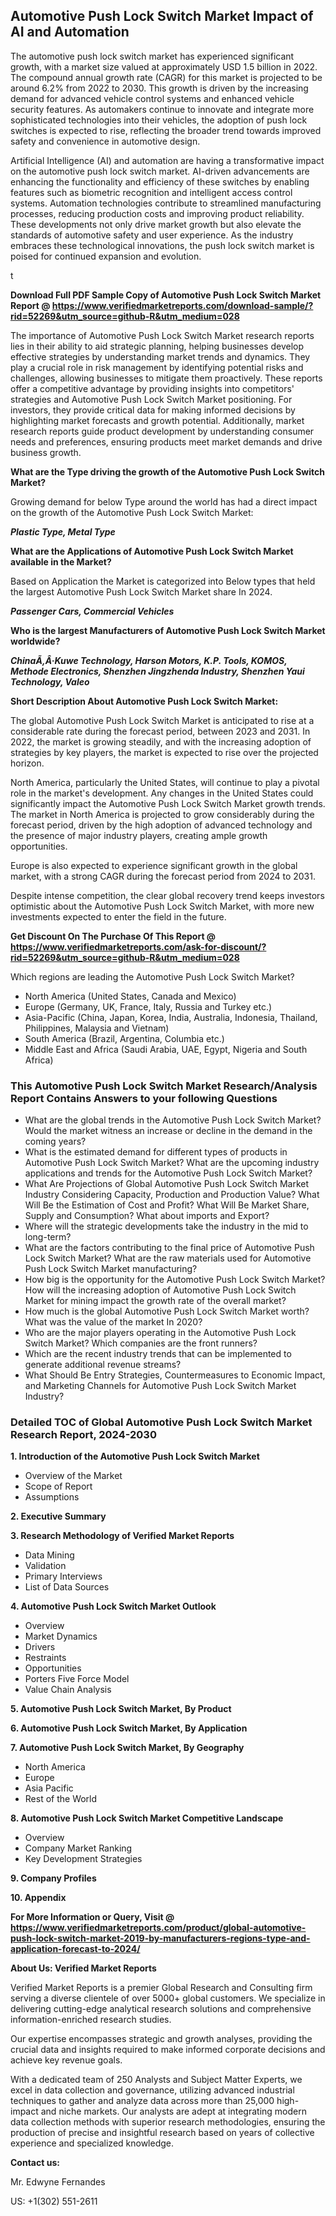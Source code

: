<h2>Automotive Push Lock Switch Market Impact of AI and Automation</h2><p>The automotive push lock switch market has experienced significant growth, with a market size valued at approximately USD 1.5 billion in 2022. The compound annual growth rate (CAGR) for this market is projected to be around 6.2% from 2022 to 2030. This growth is driven by the increasing demand for advanced vehicle control systems and enhanced vehicle security features. As automakers continue to innovate and integrate more sophisticated technologies into their vehicles, the adoption of push lock switches is expected to rise, reflecting the broader trend towards improved safety and convenience in automotive design.</p><p>Artificial Intelligence (AI) and automation are having a transformative impact on the automotive push lock switch market. AI-driven advancements are enhancing the functionality and efficiency of these switches by enabling features such as biometric recognition and intelligent access control systems. Automation technologies contribute to streamlined manufacturing processes, reducing production costs and improving product reliability. These developments not only drive market growth but also elevate the standards of automotive safety and user experience. As the industry embraces these technological innovations, the push lock switch market is poised for continued expansion and evolution.</p>t</p><p id="" class=""><strong>Download Full PDF Sample Copy of Automotive Push Lock Switch Market Report @ <a href="https://www.verifiedmarketreports.com/download-sample/?rid=52269&utm_source=github-R&utm_medium=028" target="_blank">https://www.verifiedmarketreports.com/download-sample/?rid=52269&utm_source=github-R&utm_medium=028</a></strong></p><p>The importance of&nbsp;Automotive Push Lock Switch Market research reports lies in their ability to aid strategic planning, helping businesses develop effective strategies by understanding market trends and dynamics. They play a crucial role in risk management by identifying potential risks and challenges, allowing businesses to mitigate them proactively. These reports offer a competitive advantage by providing insights into competitors' strategies and Automotive Push Lock Switch Market positioning. For investors, they provide critical data for making informed decisions by highlighting market forecasts and growth potential. Additionally, market research reports guide product development by understanding consumer needs and preferences, ensuring products meet market demands and drive business growth.</p><p><strong>What are the&nbsp;Type driving the growth of the Automotive Push Lock Switch Market?</strong></p><p id="" class="">Growing demand for below Type around the world has had a direct impact on the growth of the Automotive Push Lock Switch Market:</p><em><strong>Plastic Type, Metal Type</strong></em></p><strong>What are the&nbsp;Applications&nbsp;of Automotive Push Lock Switch Market available in the Market?</strong></p><p id="" class="">Based on Application the Market is categorized into Below types that held the largest Automotive Push Lock Switch Market share In 2024.</p><em><strong>Passenger Cars, Commercial Vehicles</strong></em></p><strong>Who is the largest Manufacturers of Automotive Push Lock Switch Market worldwide?</strong></p><p><em><strong>ChinaÃ‚Â·Kuwe Technology, Harson Motors, K.P. Tools, KOMOS, Methode Electronics, Shenzhen Jingzhenda Industry, Shenzhen Yaui Technology, Valeo</strong></em></p><p id="" class=""><strong>Short Description About Automotive Push Lock Switch Market:</strong></p><p>The global Automotive Push Lock Switch Market is anticipated to rise at a considerable rate during the forecast period, between 2023 and 2031. In 2022, the market is growing steadily, and with the increasing adoption of strategies by key players, the market is expected to rise over the projected horizon.</p><p>North America, particularly the United States, will continue to play a pivotal role in the market's development. Any changes in the United States could significantly impact the Automotive Push Lock Switch Market growth trends. The market in North America is projected to grow considerably during the forecast period, driven by the high adoption of advanced technology and the presence of major industry players, creating ample growth opportunities.</p><p>Europe is also expected to experience significant growth in the global market, with a strong CAGR during the forecast period from 2024 to 2031.</p><p>Despite intense competition, the clear global recovery trend keeps investors optimistic about the Automotive Push Lock Switch Market, with more new investments expected to enter the field in the future.</p><p id="" class=""><strong>Get Discount On The Purchase Of This Report @ <a href="https://www.verifiedmarketreports.com/ask-for-discount/?rid=52269&utm_source=github-R&utm_medium=028" target="_blank">https://www.verifiedmarketreports.com/ask-for-discount/?rid=52269&utm_source=github-R&utm_medium=028</a></strong></p>Which regions are leading the Automotive Push Lock Switch Market?</p><ul><li>North America (United States, Canada and Mexico)</li><li>Europe (Germany, UK, France, Italy, Russia and Turkey etc.)</li><li>Asia-Pacific (China, Japan, Korea, India, Australia, Indonesia, Thailand, Philippines, Malaysia and Vietnam)</li><li>South America (Brazil, Argentina, Columbia etc.)</li><li>Middle East and Africa (Saudi Arabia, UAE, Egypt, Nigeria and South Africa)</li></ul><h3 id="" class="">This Automotive Push Lock Switch Market Research/Analysis Report Contains Answers to your following Questions</h3><ul><li>What are the global trends in the Automotive Push Lock Switch Market? Would the market witness an increase or decline in the demand in the coming years?</li><li>What is the estimated demand for different types of products in Automotive Push Lock Switch Market? What are the upcoming industry applications and trends for the Automotive Push Lock Switch Market?</li><li>What Are Projections of Global Automotive Push Lock Switch Market Industry Considering Capacity, Production and Production Value? What Will Be the Estimation of Cost and Profit? What Will Be Market Share, Supply and Consumption? What about imports and Export?</li><li>Where will the strategic developments take the industry in the mid to long-term?</li><li>What are the factors contributing to the final price of Automotive Push Lock Switch Market? What are the raw materials used for Automotive Push Lock Switch Market manufacturing?</li><li>How big is the opportunity for the Automotive Push Lock Switch Market? How will the increasing adoption of Automotive Push Lock Switch Market for mining impact the growth rate of the overall market?</li><li>How much is the global Automotive Push Lock Switch Market worth? What was the value of the market In 2020?</li><li>Who are the major players operating in the Automotive Push Lock Switch Market? Which companies are the front runners?</li><li>Which are the recent industry trends that can be implemented to generate additional revenue streams?</li><li>What Should Be Entry Strategies, Countermeasures to Economic Impact, and Marketing Channels for Automotive Push Lock Switch Market Industry?</li></ul><h3 id="" class="">Detailed TOC of Global Automotive Push Lock Switch Market Research Report, 2024-2030</h3><p id="" class=""><strong>1. Introduction of the Automotive Push Lock Switch Market</strong></p><ul><li>Overview of the Market</li><li>Scope of Report</li><li>Assumptions</li></ul><p id="" class=""><strong>2. Executive Summary</strong></p><p id="" class=""><strong>3. Research Methodology of Verified Market Reports</strong></p><ul><li>Data Mining</li><li>Validation</li><li>Primary Interviews</li><li>List of Data Sources</li></ul><p id="" class=""><strong>4. Automotive Push Lock Switch Market Outlook</strong></p><ul><li>Overview</li><li>Market Dynamics</li><li>Drivers</li><li>Restraints</li><li>Opportunities</li><li>Porters Five Force Model</li><li>Value Chain Analysis</li></ul><p id="" class=""><strong>5. Automotive Push Lock Switch Market, By Product</strong></p><p id="" class=""><strong>6. Automotive Push Lock Switch Market, By Application</strong></p><p id="" class=""><strong>7. Automotive Push Lock Switch Market, By Geography</strong></p><ul><li>North America</li><li>Europe</li><li>Asia Pacific</li><li>Rest of the World</li></ul><p id="" class=""><strong>8. Automotive Push Lock Switch Market Competitive Landscape</strong></p><ul><li>Overview</li><li>Company Market Ranking</li><li>Key Development Strategies</li></ul><p id="" class=""><strong>9. Company Profiles</strong></p><p id="" class=""><strong>10. Appendix</strong></p><p id="" class=""><strong>For More Information or Query, Visit @ <a href="https://www.verifiedmarketreports.com/product/global-automotive-push-lock-switch-market-2019-by-manufacturers-regions-type-and-application-forecast-to-2024/" target="_blank">https://www.verifiedmarketreports.com/product/global-automotive-push-lock-switch-market-2019-by-manufacturers-regions-type-and-application-forecast-to-2024/</a></strong></p><p id="" class=""><strong>About Us: Verified Market Reports</strong></p><p id="" class="">Verified Market Reports is a premier Global Research and Consulting firm serving a diverse clientele of over 5000+ global customers. We specialize in delivering cutting-edge analytical research solutions and comprehensive information-enriched research studies.</p><p id="" class="">Our expertise encompasses strategic and growth analyses, providing the crucial data and insights required to make informed corporate decisions and achieve key revenue goals.</p><p id="" class="">With a dedicated team of 250 Analysts and Subject Matter Experts, we excel in data collection and governance, utilizing advanced industrial techniques to gather and analyze data across more than 25,000 high-impact and niche markets. Our analysts are adept at integrating modern data collection methods with superior research methodologies, ensuring the production of precise and insightful research based on years of collective experience and specialized knowledge.</p><p id="" class=""><strong>Contact us:</strong></p><p id="" class="">Mr. Edwyne Fernandes</p><p id="" class="">US: +1(302) 551-2611</p>